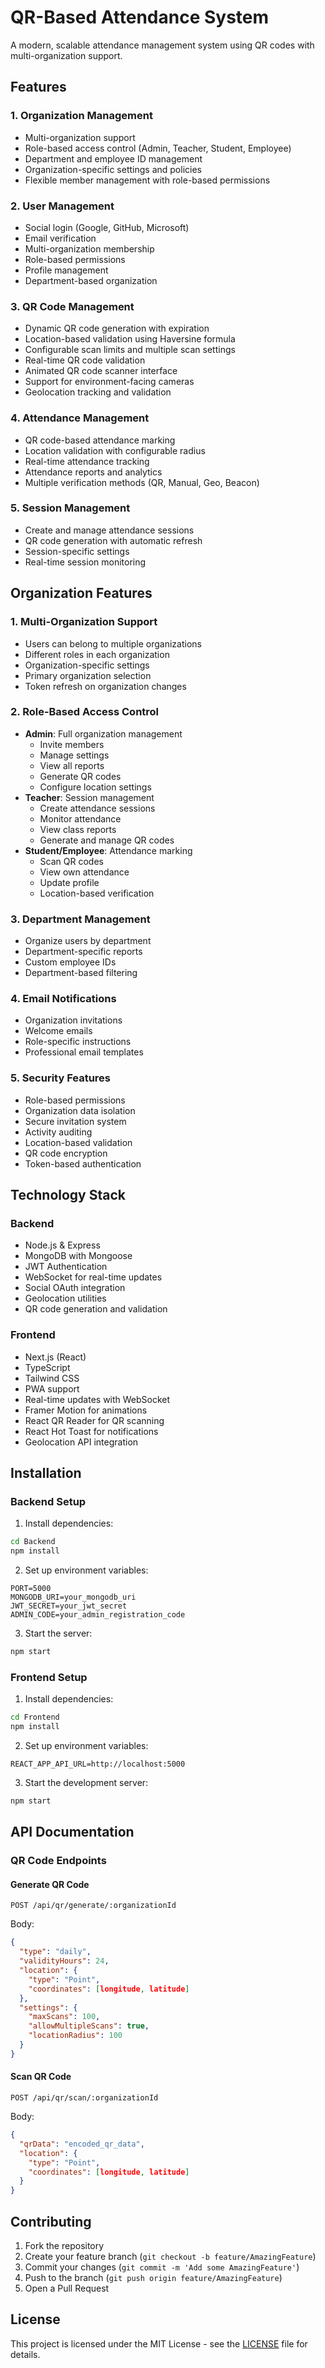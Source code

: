 # QR-Based Attendance System

A modern, scalable attendance management system using QR codes with multi-organization support.

## Features

### 1. Organization Management
- Multi-organization support
- Role-based access control (Admin, Teacher, Student, Employee)
- Department and employee ID management
- Organization-specific settings and policies
- Flexible member management with role-based permissions

### 2. User Management
- Social login (Google, GitHub, Microsoft)
- Email verification
- Multi-organization membership
- Role-based permissions
- Profile management
- Department-based organization

### 3. QR Code Management
- Dynamic QR code generation with expiration
- Location-based validation using Haversine formula
- Configurable scan limits and multiple scan settings
- Real-time QR code validation
- Animated QR code scanner interface
- Support for environment-facing cameras
- Geolocation tracking and validation

### 4. Attendance Management
- QR code-based attendance marking
- Location validation with configurable radius
- Real-time attendance tracking
- Attendance reports and analytics
- Multiple verification methods (QR, Manual, Geo, Beacon)

### 5. Session Management
- Create and manage attendance sessions
- QR code generation with automatic refresh
- Session-specific settings
- Real-time session monitoring

## Organization Features

### 1. Multi-Organization Support
- Users can belong to multiple organizations
- Different roles in each organization
- Organization-specific settings
- Primary organization selection
- Token refresh on organization changes

### 2. Role-Based Access Control
- **Admin**: Full organization management
  - Invite members
  - Manage settings
  - View all reports
  - Generate QR codes
  - Configure location settings
- **Teacher**: Session management
  - Create attendance sessions
  - Monitor attendance
  - View class reports
  - Generate and manage QR codes
- **Student/Employee**: Attendance marking
  - Scan QR codes
  - View own attendance
  - Update profile
  - Location-based verification

### 3. Department Management
- Organize users by department
- Department-specific reports
- Custom employee IDs
- Department-based filtering

### 4. Email Notifications
- Organization invitations
- Welcome emails
- Role-specific instructions
- Professional email templates

### 5. Security Features
- Role-based permissions
- Organization data isolation
- Secure invitation system
- Activity auditing
- Location-based validation
- QR code encryption
- Token-based authentication

## Technology Stack

### Backend
- Node.js & Express
- MongoDB with Mongoose
- JWT Authentication
- WebSocket for real-time updates
- Social OAuth integration
- Geolocation utilities
- QR code generation and validation

### Frontend
- Next.js (React)
- TypeScript
- Tailwind CSS
- PWA support
- Real-time updates with WebSocket
- Framer Motion for animations
- React QR Reader for QR scanning
- React Hot Toast for notifications
- Geolocation API integration

## Installation

### Backend Setup
1. Install dependencies:
```bash
cd Backend
npm install
```

2. Set up environment variables:
```env
PORT=5000
MONGODB_URI=your_mongodb_uri
JWT_SECRET=your_jwt_secret
ADMIN_CODE=your_admin_registration_code
```

3. Start the server:
```bash
npm start
```

### Frontend Setup
1. Install dependencies:
```bash
cd Frontend
npm install
```

2. Set up environment variables:
```env
REACT_APP_API_URL=http://localhost:5000
```

3. Start the development server:
```bash
npm start
```

## API Documentation

### QR Code Endpoints

#### Generate QR Code
```http
POST /api/qr/generate/:organizationId
```
Body:
```json
{
  "type": "daily",
  "validityHours": 24,
  "location": {
    "type": "Point",
    "coordinates": [longitude, latitude]
  },
  "settings": {
    "maxScans": 100,
    "allowMultipleScans": true,
    "locationRadius": 100
  }
}
```

#### Scan QR Code
```http
POST /api/qr/scan/:organizationId
```
Body:
```json
{
  "qrData": "encoded_qr_data",
  "location": {
    "type": "Point",
    "coordinates": [longitude, latitude]
  }
}
```

## Contributing

1. Fork the repository
2. Create your feature branch (`git checkout -b feature/AmazingFeature`)
3. Commit your changes (`git commit -m 'Add some AmazingFeature'`)
4. Push to the branch (`git push origin feature/AmazingFeature`)
5. Open a Pull Request

## License

This project is licensed under the MIT License - see the [LICENSE](LICENSE) file for details.
